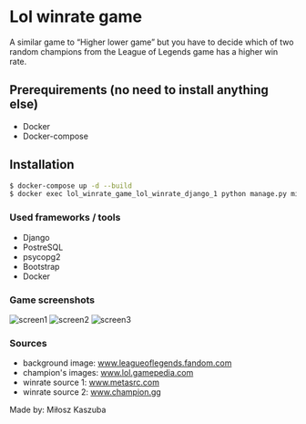 # Lol winrate game

A similar game to “Higher lower game” but you have to decide which of two random champions from the League of Legends game has a higher win rate.

## Prerequirements (no need to install anything else)
* Docker
* Docker-compose

## Installation
```sh
$ docker-compose up -d --build
$ docker exec lol_winrate_game_lol_winrate_django_1 python manage.py migrate
```

### Used frameworks / tools
* Django
* PostreSQL
* psycopg2 
* Bootstrap
* Docker

### Game screenshots
![screen1](https://github.com/miloszk9/lol_winrate_game/blob/main/example_images/lol_1.png?raw=true)
![screen2](https://github.com/miloszk9/lol_winrate_game/blob/main/example_images/lol_2.png?raw=true)
![screen3](https://github.com/miloszk9/lol_winrate_game/blob/main/example_images/lol_3.png?raw=true)

### Sources
* background image: www.leagueoflegends.fandom.com
* champion's images: www.lol.gamepedia.com
* winrate source 1: www.metasrc.com
* winrate source 2: www.champion.gg

Made by: Miłosz Kaszuba